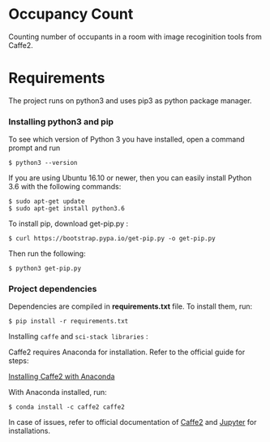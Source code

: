 # Occupancy Count

Counting number of occupants in a room with image recoginition tools from Caffe2.

# Requirements
	
The project runs on python3 and uses pip3 as python package manager.

### Installing python3 and pip
To see which version of Python 3 you have installed, open a command prompt and run

```
$ python3 --version
```

If you are using Ubuntu 16.10 or newer, then you can easily install Python 3.6 with the following commands:

```
$ sudo apt-get update
$ sudo apt-get install python3.6
```

To install pip, download get-pip.py :

```
$ curl https://bootstrap.pypa.io/get-pip.py -o get-pip.py
```
Then run the following:

```
$ python3 get-pip.py
```

### Project dependencies

Dependencies are compiled in **requirements.txt** file. To install them, run:

```
$ pip install -r requirements.txt
```

Installing `caffe` and `sci-stack libraries` :

Caffe2 requires Anaconda for installation. Refer to the official guide for steps: 

[Installing Caffe2 with Anaconda](https://caffe2.ai/docs/getting-started.html?platform=ubuntu&configuration=prebuilt)

With Anaconda installed, run:
```
$ conda install -c caffe2 caffe2
```


In case of issues, refer to official documentation of [Caffe2](https://caffe2.ai/docs/getting-started.html?platform=ubuntu&configuration=prebuilt) and [Jupyter](http://jupyter.org/install) for installations.

		
